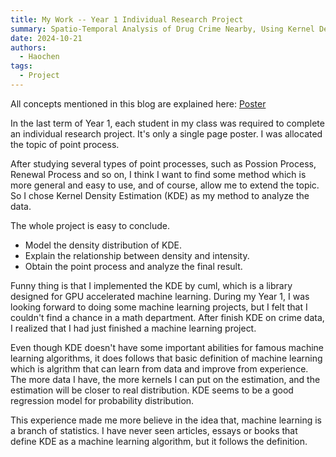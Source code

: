 ```yaml
---
title: My Work -- Year 1 Individual Research Project
summary: Spatio-Temporal Analysis of Drug Crime Nearby, Using Kernel Density Estimation
date: 2024-10-21
authors:
  - Haochen
tags:
  - Project
---
```


All concepts mentioned in this blog are explained here: [Poster](/uploads/point_process.pdf)

In the last term of Year 1, each student in my class was required to complete an individual research project. It's only a single page poster. I was allocated the topic of point process. 

After studying several types of point processes, such as Possion Process, Renewal Process and so on, I think I want to find some method which is more general and easy to use, and of course, allow me to extend the topic. So I chose Kernel Density Estimation (KDE) as my method to analyze the data.

The whole project is easy to conclude. 

- Model the density distribution of KDE.
- Explain the relationship between density and intensity.
- Obtain the point process and analyze the final result.

Funny thing is that I implemented the KDE by cuml, which is a library designed for GPU accelerated machine learning. During my Year 1, I was looking forward to doing some machine learning projects, but I felt that I couldn't find a chance in a math department. After finish KDE on crime data, I realized that I had just finished a machine learning project.

Even though KDE doesn't have some important abilities for famous machine learning algorithms, it does follows that basic definition of machine learning which is algrithm that can learn from data and improve from experience. The more data I have, the more kernels I can put on the estimation, and the estimation will be closer to real distribution. KDE seems to be a good regression model for probability distribution.

This experience made me more believe in the idea that, machine learning is a branch of statistics. I have never seen articles, essays or books that define KDE as a machine learning algorithm, but it follows the definition. 